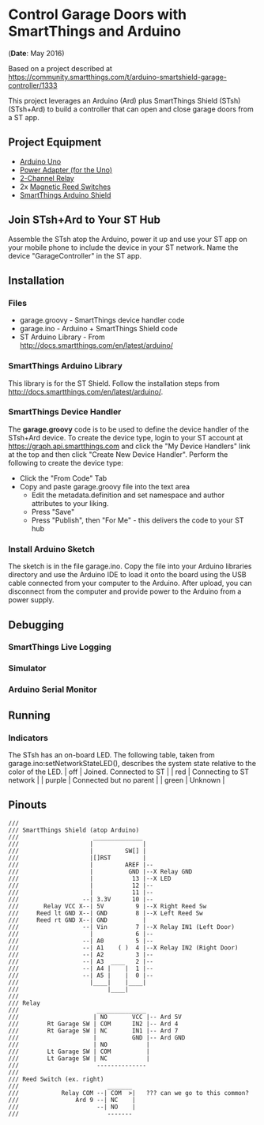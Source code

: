 # Control Garage Doors with SmartThings and Arduino

(**Date**: May 2016)

Based on a project described at https://community.smartthings.com/t/arduino-smartshield-garage-controller/1333

This project leverages an Arduino (Ard) plus SmartThings Shield (STsh) (STsh+Ard) to build a controller that can open and close garage doors from a ST app.

## Project Equipment
* <A href="http://www.amazon.com/Arduino-UNO-SMD-R3-board/dp/B00F6JCV20/ref=sr_1_2?ie=UTF8&qid=1391971284&sr=8-2&keywords=arduino+r3">Arduino Uno</A>
* <A href="http://www.amazon.com/gp/product/B003XZSZWO/ref=oh_details_o02_s01_i00?ie=UTF8&psc=1">Power Adapter (for the Uno)</A>
* <A href="http://www.amazon.com/SainSmart-2-CH-2-Channel-Relay-Module/dp/B0057OC6D8/ref=pd_sim_sbs_hi_2">2-Channel Relay</A>
* 2x <A href="http://www.amazon.com/Directed-Electronics-8601-Magnetic-Switch/dp/B0009SUF08/ref=sr_1_1?s=electronics&ie=UTF8&qid=1391971163&sr=1-1&keywords=magnetic+reed+switch">Magnetic Reed Switches</A>
* <A href="https://shop.smartthings.com/#/products/smartthings-shield-arduino">SmartThings Arduino Shield</A>

## Join STsh+Ard to Your ST Hub
Assemble the STsh atop the Arduino, power it up and use your ST app on your mobile phone to include the device in your ST network. Name the device "GarageController" in the ST app.

## Installation
### Files
* garage.groovy - SmartThings device handler code
* garage.ino - Arduino + SmartThings Shield code
* ST Arduino Library - From http://docs.smartthings.com/en/latest/arduino/

### SmartThings Arduino Library
This library is for the ST Shield. Follow the installation steps from http://docs.smartthings.com/en/latest/arduino/.

### SmartThings Device Handler
The **garage.groovy** code is to be used to define the device handler of the STsh+Ard device. To create the device type, login to your ST account at https://graph.api.smartthings.com and click the "My Device Handlers" link at the top and then click "Create New Device Handler". Perform the following to create the device type:

  * Click the "From Code" Tab
  * Copy and paste garage.groovy file into the text area
    * Edit the metadata.definition and set namespace and author attributes to your liking.
    * Press "Save"
    * Press "Publish", then  "For Me" - this delivers the code to your ST hub

### Install Arduino Sketch
The sketch is in the file garage.ino. Copy the file into your Arduino libraries directory and use the Arduino IDE to load it onto the board using the USB cable connected from your computer to the Arduino. After upload, you can disconnect from the computer and provide power to the Arduino from a power supply.

## Debugging
### SmartThings Live Logging
### Simulator
### Arduino Serial Monitor

## Running
### Indicators
The STsh has an on-board LED. The following table, taken from garage.ino:setNetworkStateLED(), describes the system state relative to the color of the LED.
| off | Joined. Connected to ST |
| red | Connecting to ST network |
| purple | Connected but no parent |
| green | Unknown |

## Pinouts
```
///
/// SmartThings Shield (atop Arduino)
///                     ______________
///                    |              |
///                    |         SW[] |
///                    |[]RST         |
///                    |         AREF |--
///                    |          GND |--X Relay GND
///                    |           13 |--X LED
///                    |           12 |--
///                    |           11 |--
///                  --| 3.3V      10 |--
///       Relay VCC X--| 5V         9 |--X Right Reed Sw
///     Reed lt GND X--| GND        8 |--X Left Reed Sw
///     Reed rt GND X--| GND          |
///                  --| Vin        7 |--X Relay IN1 (Left Door)
///                    |            6 |--
///                  --| A0         5 |--
///                  --| A1    ( )  4 |--X Relay IN2 (Right Door)
///                  --| A2         3 |--
///                  --| A3  ____   2 |--
///                  --| A4 |    |  1 |--
///                  --| A5 |    |  0 |--
///                    |____|    |____|
///                         |____|
///
/// Relay
///                      ______________
///                     | NO       VCC |-- Ard 5V
///        Rt Garage SW | COM      IN2 |-- Ard 4
///        Rt Garage SW | NC       IN1 |-- Ard 7
///                     |          GND |-- Ard GND
///                     | NO           |
///        Lt Garage SW | COM          |
///        Lt Garage SW | NC           |
///                      --------------
///
/// Reed Switch (ex. right)
///                         _______
///            Relay COM --| COM  >|   ??? can we go to this common?
///                Ard 9 --| NC    |
///                      --| NO    |
///                         -------
```

